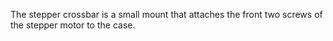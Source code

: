 The stepper crossbar is a small mount that attaches the front two screws of the stepper motor to the case. 